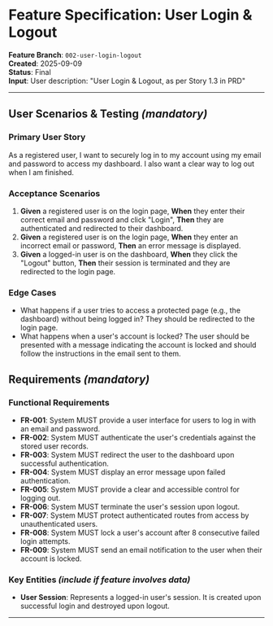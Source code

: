 # Feature Specification: User Login & Logout

**Feature Branch**: `002-user-login-logout`  
**Created**: 2025-09-09  
**Status**: Final  
**Input**: User description: "User Login & Logout, as per Story 1.3 in PRD"

---

## User Scenarios & Testing *(mandatory)*

### Primary User Story
As a registered user, I want to securely log in to my account using my email and password to access my dashboard. I also want a clear way to log out when I am finished.

### Acceptance Scenarios
1. **Given** a registered user is on the login page, **When** they enter their correct email and password and click "Login", **Then** they are authenticated and redirected to their dashboard.
2. **Given** a registered user is on the login page, **When** they enter an incorrect email or password, **Then** an error message is displayed.
3. **Given** a logged-in user is on the dashboard, **When** they click the "Logout" button, **Then** their session is terminated and they are redirected to the login page.

### Edge Cases
- What happens if a user tries to access a protected page (e.g., the dashboard) without being logged in? They should be redirected to the login page.
- What happens when a user's account is locked? The user should be presented with a message indicating the account is locked and should follow the instructions in the email sent to them.

## Requirements *(mandatory)*

### Functional Requirements
- **FR-001**: System MUST provide a user interface for users to log in with an email and password.
- **FR-002**: System MUST authenticate the user's credentials against the stored user records.
- **FR-003**: System MUST redirect the user to the dashboard upon successful authentication.
- **FR-004**: System MUST display an error message upon failed authentication.
- **FR-005**: System MUST provide a clear and accessible control for logging out.
- **FR-006**: System MUST terminate the user's session upon logout.
- **FR-007**: System MUST protect authenticated routes from access by unauthenticated users.
- **FR-008**: System MUST lock a user's account after 8 consecutive failed login attempts.
- **FR-009**: System MUST send an email notification to the user when their account is locked.

### Key Entities *(include if feature involves data)*
- **User Session**: Represents a logged-in user's session. It is created upon successful login and destroyed upon logout.

---